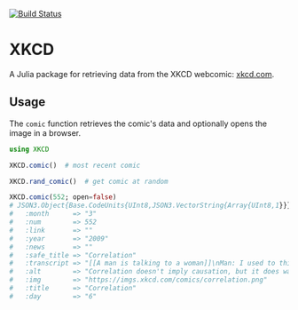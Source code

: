 [![Build Status](https://travis-ci.org/joshday/XKCD.jl.svg?branch=master)](https://travis-ci.org/joshday/XKCD.jl)

# XKCD

A Julia package for retrieving data from the XKCD webcomic: [xkcd.com](https://xkcd.com).

## Usage

The `comic` function retrieves the comic's data and optionally opens the image in a browser.

```julia
using XKCD

XKCD.comic()  # most recent comic

XKCD.rand_comic()  # get comic at random

XKCD.comic(552; open=false)
# JSON3.Object{Base.CodeUnits{UInt8,JSON3.VectorString{Array{UInt8,1}}},Array{UInt64,1}} with 11 entries:
#   :month      => "3"
#   :num        => 552
#   :link       => ""
#   :year       => "2009"
#   :news       => ""
#   :safe_title => "Correlation"
#   :transcript => "[[A man is talking to a woman]]\nMan: I used to think correlation implied causation.\nMan: Then I took a statistics class.  Now I don't…
#   :alt        => "Correlation doesn't imply causation, but it does waggle its eyebrows suggestively and gesture furtively while mouthing 'look over there…
#   :img        => "https://imgs.xkcd.com/comics/correlation.png"
#   :title      => "Correlation"
#   :day        => "6"
```